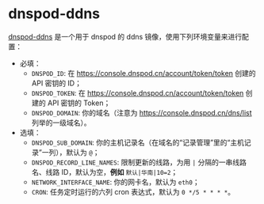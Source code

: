 # dnspod-ddns

[dnspod-ddns](https://hub.docker.com/r/annangela/dnspod-ddns) 是一个用于 dnspod 的 ddns 镜像，使用下列环境变量来进行配置：

* 必填：
  * `DNSPOD_ID`: 在 <https://console.dnspod.cn/account/token/token> 创建的 API 密钥的 ID；
  * `DNSPOD_TOKEN`: 在 <https://console.dnspod.cn/account/token/token> 创建的 API 密钥的 Token；
  * `DNSPOD_DOMAIN`: 你的域名（注意为 <https://console.dnspod.cn/dns/list> 列举的一级域名）。
* 选填：
  * `DNSPOD_SUB_DOMAIN`: 你的主机记录名（在域名的“记录管理”里的“主机记录”一列），默认为 `@`；
  * `DNSPOD_RECORD_LINE_NAMES`: 限制更新的线路，为用 `|` 分隔的一串线路名、线路 ID，默认为空，**例如** `默认|华南|10=2`；
  * `NETWORK_INTERFACE_NAME`: 你的网卡名，默认为 `eth0`；
  * `CRON`: 任务定时运行的六列 cron 表达式，默认为 `0 */5 * * * *`。
